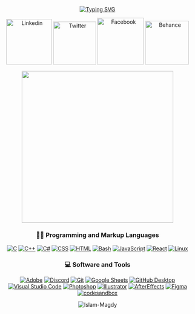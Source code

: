<p align="center">
<a href="https://git.io/typing-svg"><img src="https://readme-typing-svg.demolab.com?font=Fira+Code&size=22&duration=3000&pause=250&color=000000&width=435&lines=Hi+I'm+Islam-Magdy;I+Love+To+Code;Always+I+Learn+New+Things" alt="Typing SVG" /></a>

<!-- 
Social icons section -->
<p align="center">
  <a href="https://www.linkedin.com/in/islam-magdy-negm"><img width="120px" alt="Linkedin" title="Linkedin" src="https://custom-icon-badges.demolab.com/badge/Linkedin-0A66C2?style=for-the-badge&logo=Linkedin&logoColor=white"/></a>
  <a href="https://twitter.com/IslamMagdyDev"><img width="112.5pxpx" alt="Twitter" title="Twitter" src="https://custom-icon-badges.demolab.com/badge/Twitter-000?style=for-the-badge&logo=x&logoColor=white"/></a>
  <a href="https://www.facebook.com/islam.magdy.design"><img width="122.5px"  alt="Facebook" title="Facebook" src="https://custom-icon-badges.demolab.com/badge/Facebook-1877F2?style=for-the-badge&logo=Facebook&logoColor=white"/></a>
  <a href="https://www.behance.net/magdy-designs"><img width="115px" alt="Behance" title="Behance" src="https://custom-icon-badges.demolab.com/badge/Behance-1769FF?style=for-the-badge&logo=Behance&logoColor=white"/></a>
</p>


<p align="center">
<img align="center" width="400" src="https://media.tenor.com/7Tu-pBzg0_kAAAAd/programming.gif">
</p>

<p align="center">
  <h3 align="center">👨‍💻 Programming and Markup Languages</h3>

  <p align="center">
      <a href="#"><img alt="C" src="https://custom-icon-badges.demolab.com/badge/C-03599C.svg?logo=c-in-hexagon&logoColor=white"></a>
      <a href="#"><img alt="C++" src="https://custom-icon-badges.demolab.com/badge/C++-9C033A.svg?logo=cpp2&logoColor=white"></a>
      <a href="#"><img alt="C#" src="https://custom-icon-badges.demolab.com/badge/C%23-68217A.svg?logo=cs2&logoColor=white"></a>
      <a href="#"><img alt="CSS" src="https://img.shields.io/badge/CSS-1572B6.svg?logo=css3&logoColor=white"></a>
      <a href="#"><img alt="HTML" src="https://img.shields.io/badge/HTML-E34F26.svg?logo=html5&logoColor=white"></a>
       <a href="#"><img alt="Bash" src="https://img.shields.io/badge/Bash-121011.svg?logo=gnu-bash&logoColor=white"></a>
      <a href="#"><img alt="JavaScript" src="https://img.shields.io/badge/JavaScript-F7DF1E.svg?logo=javascript&logoColor=black"></a>
      <a href="#"><img alt="React" src="https://custom-icon-badges.demolab.com/badge/React-61DAFB.svg?logo=react&logoColor=white"></a>
      <a href="#"><img alt="Linux" src="https://custom-icon-badges.demolab.com/badge/Linux-FCC624.svg?logo=Linux&logoColor=white"></a>

    
  </p>

  <h3 align="center">💻 Software and Tools</h3>

  <p align="center">
      <a href="#"><img alt="Adobe" src="https://img.shields.io/badge/Adobe-FF0000.svg?logo=adobe&logoColor=white"></a>
      <a href="#"><img alt="Discord" src="https://img.shields.io/badge/-Discord-5865F2.svg?logo=discord&logoColor=white"></a>
      <a href="#"><img alt="Git" src="https://img.shields.io/badge/Git-F05033.svg?logo=git&logoColor=white"></a>
      <a href="#"><img alt="Google Sheets" src="https://img.shields.io/badge/Sheets-34A853.svg?logo=google%20sheets&logoColor=white"></a>
      <a href="#"><img alt="GitHub Desktop" src="https://img.shields.io/badge/GitHub%20Desktop-8034A9.svg?logo=github&logoColor=white"></a>
      <a href="#"><img alt="Visual Studio Code" src="https://img.shields.io/badge/Visual%20Studio%20Code-0078d7.svg?logo=visual-studio-code&logoColor=white"></a>
      <a href="#"><img alt="Photoshop" src="https://custom-icon-badges.demolab.com/badge/Photoshop-31A8FF.svg?logo=Photoshop&logoColor=white"></a>
      <a href="#"><img alt="Illustrator" src="https://custom-icon-badges.demolab.com/badge/Illustrator-FF9A00.svg?logo=adobeillustrator&logoColor=white"></a>
      <a href="#"><img alt="AfterEffects" src="https://custom-icon-badges.demolab.com/badge/AfterEffects-9999FF.svg?logo=adobeaftereffects&logoColor=white"></a>
      <a href="#"><img alt="Figma" src="https://custom-icon-badges.demolab.com/badge/Figma-F24E1E.svg?logo=figma&logoColor=white"></a>
      <a href="#"><img alt="codesandbox" src="https://custom-icon-badges.demolab.com/badge/codesandbox-151515.svg?logo=codesandbox&logoColor=white"></a>

  </p>
</p>

<p align="center" border-radius: 10px> <img src="https://komarev.com/ghpvc/?username=Islam-Magdy&label=Profile%20views&color=0e75b6&style=flat" alt="Islam-Magdy" /> </p>

